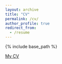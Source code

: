 ```yaml
---
layout: archive
title: "CV"
permalink: /cv/
author_profile: true
redirect_from:
  - /resume
---
```


{% include base_path %}


[My CV](http://jamiree.github.io/files/CV_Jamiree_Harrison.pdf)

